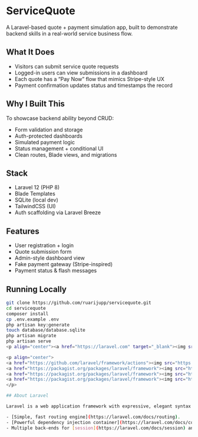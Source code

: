 # ServiceQuote

A Laravel-based quote + payment simulation app, built to demonstrate backend skills in a real-world service business flow.

## What It Does

- Visitors can submit service quote requests
- Logged-in users can view submissions in a dashboard
- Each quote has a “Pay Now” flow that mimics Stripe-style UX
- Payment confirmation updates status and timestamps the record

##  Why I Built This

To showcase backend ability beyond CRUD:
- Form validation and storage
- Auth-protected dashboards
- Simulated payment logic
- Status management + conditional UI
- Clean routes, Blade views, and migrations

## Stack

- Laravel 12 (PHP 8)
- Blade Templates
- SQLite (local dev)
- TailwindCSS (UI)
- Auth scaffolding via Laravel Breeze

## Features

- User registration + login
- Quote submission form
- Admin-style dashboard view
- Fake payment gateway (Stripe-inspired)
- Payment status & flash messages

## Running Locally

```bash
git clone https://github.com/ruarijupp/servicequote.git
cd servicequote
composer install
cp .env.example .env
php artisan key:generate
touch database/database.sqlite
php artisan migrate
php artisan serve
<p align="center"><a href="https://laravel.com" target="_blank"><img src="https://raw.githubusercontent.com/laravel/art/master/logo-lockup/5%20SVG/2%20CMYK/1%20Full%20Color/laravel-logolockup-cmyk-red.svg" width="400" alt="Laravel Logo"></a></p>

<p align="center">
<a href="https://github.com/laravel/framework/actions"><img src="https://github.com/laravel/framework/workflows/tests/badge.svg" alt="Build Status"></a>
<a href="https://packagist.org/packages/laravel/framework"><img src="https://img.shields.io/packagist/dt/laravel/framework" alt="Total Downloads"></a>
<a href="https://packagist.org/packages/laravel/framework"><img src="https://img.shields.io/packagist/v/laravel/framework" alt="Latest Stable Version"></a>
<a href="https://packagist.org/packages/laravel/framework"><img src="https://img.shields.io/packagist/l/laravel/framework" alt="License"></a>
</p>

## About Laravel

Laravel is a web application framework with expressive, elegant syntax. We believe development must be an enjoyable and creative experience to be truly fulfilling. Laravel takes the pain out of development by easing common tasks used in many web projects, such as:

- [Simple, fast routing engine](https://laravel.com/docs/routing).
- [Powerful dependency injection container](https://laravel.com/docs/container).
- Multiple back-ends for [session](https://laravel.com/docs/session) and [cache](https://laravel.com/docs/cache) storage.

